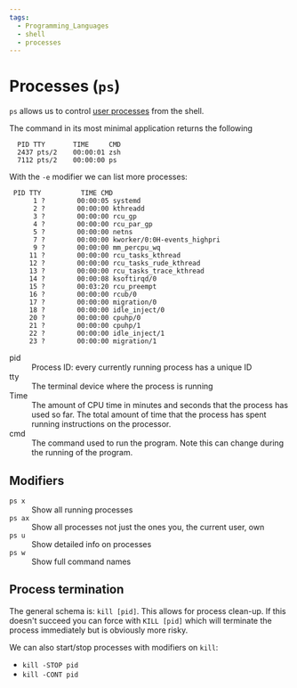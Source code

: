 ```yaml
---
tags:
  - Programming_Languages
  - shell
  - processes
---
```


# Processes (`ps`)

`ps` allows us to control [user processes](../../Operating_Systems/The_Kernel.md) from the shell.

The command in its most minimal application returns the following

```
  PID TTY       TIME     CMD
  2437 pts/2    00:00:01 zsh
  7112 pts/2    00:00:00 ps
```

With the `-e` modifier we can list more processes:

```
 PID TTY          TIME CMD
      1 ?        00:00:05 systemd
      2 ?        00:00:00 kthreadd
      3 ?        00:00:00 rcu_gp
      4 ?        00:00:00 rcu_par_gp
      5 ?        00:00:00 netns
      7 ?        00:00:00 kworker/0:0H-events_highpri
      9 ?        00:00:00 mm_percpu_wq
     11 ?        00:00:00 rcu_tasks_kthread
     12 ?        00:00:00 rcu_tasks_rude_kthread
     13 ?        00:00:00 rcu_tasks_trace_kthread
     14 ?        00:00:08 ksoftirqd/0
     15 ?        00:03:20 rcu_preempt
     16 ?        00:00:00 rcub/0
     17 ?        00:00:00 migration/0
     18 ?        00:00:00 idle_inject/0
     20 ?        00:00:00 cpuhp/0
     21 ?        00:00:00 cpuhp/1
     22 ?        00:00:00 idle_inject/1
     23 ?        00:00:00 migration/1
```

<dl>
<dt>pid</dt>
<dd>Process ID: every currently running process has a unique ID<dd>
<dt>tty</dt>
<dd>The terminal device where the process is running<dd>
<dt>Time</dt>
<dd>The amount of CPU time in minutes and seconds that the process has used so far. The total amount of time that the process has spent running instructions on the processor.<dd>
<dt>cmd</dt>
<dd>The command used to run the program. Note this can change during the running of the program.<dd>
</dl>

## Modifiers

<dl>
<dt><code>ps x</code></dt>
<dd>Show all running processes<dd>
<dt><code>ps ax</code></dt>
<dd>Show all processes not just the ones you, the current user, own<dd>
<dt><code>ps u</code></dt>
<dd>Show detailed info on processes<dd>
<dt><code>ps w</code></dt>
<dd>Show full command names<dd>
</dl>

## Process termination

The general schema is: `kill [pid]`. This allows for process clean-up. If this doesn't succeed you can force with `KILL [pid]` which will terminate the process immediately but is obviously more risky.

We can also start/stop processes with modifiers on `kill`:

- `kill -STOP pid`
- `kill -CONT pid`
